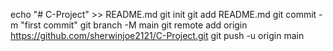 echo "# C-Project" >> README.md
git init
git add README.md
git commit -m "first commit"
git branch -M main
git remote add origin https://github.com/sherwinjoe2121/C-Project.git
git push -u origin main
